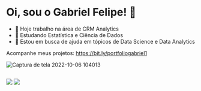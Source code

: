 # Oi, sou o Gabriel Felipe! 👋

- 🔭 Hoje trabalho na área de CRM Analytics
- 🌱 Estudando Estatística e Ciência de Dados
- 🤔 Estou em busca de ajuda em tópicos de Data Science e Data Analytics

Acompanhe meus projetos: https://bit.ly/portfoliogabriel1


![Captura de tela 2022-10-06 104013](https://user-images.githubusercontent.com/73200069/194328542-67bc8efa-1905-40f5-a342-6236635c39a4.png)



##
  

<div> 
  
  <a href = "gabriellfelipe1718@gmail.com"><img src="https://img.shields.io/badge/-Gmail-%23333?style=for-the-badge&logo=gmail&logoColor=white" target="_blank"></a>
  <a href="https://www.linkedin.com/in/gabrielfelipeoli/" target="_blank"><img src="https://img.shields.io/badge/-LinkedIn-%230077B5?style=for-the-badge&logo=linkedin&logoColor=white" target="_blank"></a> 
  
  
</div>
  

